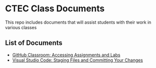 # CTEC Class Documents

This repo includes documents that will assist students with their work in various classes

## List of Documents

- [GitHub Classroom: Accessing Assignments and Labs](https://github.com/belgort-clark/ctec-class-docs/blob/master/github-classroom-assignments-labs.md)
- [Visual Studio Code: Staging Files and Committing Your Changes](https://github.com/belgort-clark/ctec-class-docs/blob/master/visual-studio-code-staging-and-commiting.md)